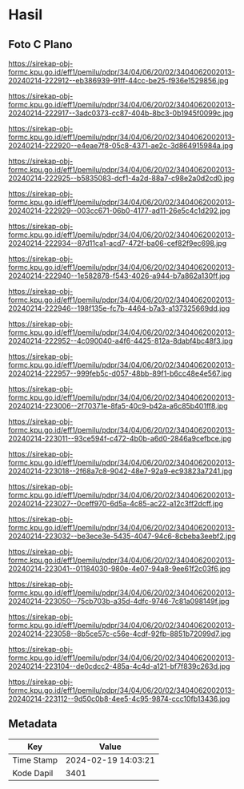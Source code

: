 # Hasil

## Foto C Plano

https://sirekap-obj-formc.kpu.go.id/eff1/pemilu/pdpr/34/04/06/20/02/3404062002013-20240214-222912--eb386939-91ff-44cc-be25-f936e1529856.jpg

https://sirekap-obj-formc.kpu.go.id/eff1/pemilu/pdpr/34/04/06/20/02/3404062002013-20240214-222917--3adc0373-cc87-404b-8bc3-0b1945f0099c.jpg

https://sirekap-obj-formc.kpu.go.id/eff1/pemilu/pdpr/34/04/06/20/02/3404062002013-20240214-222920--e4eae7f8-05c8-4371-ae2c-3d864915984a.jpg

https://sirekap-obj-formc.kpu.go.id/eff1/pemilu/pdpr/34/04/06/20/02/3404062002013-20240214-222925--b5835083-dcf1-4a2d-88a7-c98e2a0d2cd0.jpg

https://sirekap-obj-formc.kpu.go.id/eff1/pemilu/pdpr/34/04/06/20/02/3404062002013-20240214-222929--003cc671-06b0-4177-ad11-26e5c4c1d292.jpg

https://sirekap-obj-formc.kpu.go.id/eff1/pemilu/pdpr/34/04/06/20/02/3404062002013-20240214-222934--87d11ca1-acd7-472f-ba06-cef82f9ec698.jpg

https://sirekap-obj-formc.kpu.go.id/eff1/pemilu/pdpr/34/04/06/20/02/3404062002013-20240214-222940--1e582878-f543-4026-a944-b7a862a130ff.jpg

https://sirekap-obj-formc.kpu.go.id/eff1/pemilu/pdpr/34/04/06/20/02/3404062002013-20240214-222946--198f135e-fc7b-4464-b7a3-a137325669dd.jpg

https://sirekap-obj-formc.kpu.go.id/eff1/pemilu/pdpr/34/04/06/20/02/3404062002013-20240214-222952--4c090040-a4f6-4425-812a-8dabf4bc48f3.jpg

https://sirekap-obj-formc.kpu.go.id/eff1/pemilu/pdpr/34/04/06/20/02/3404062002013-20240214-222957--999feb5c-d057-48bb-89f1-b6cc48e4e567.jpg

https://sirekap-obj-formc.kpu.go.id/eff1/pemilu/pdpr/34/04/06/20/02/3404062002013-20240214-223006--2f70371e-8fa5-40c9-b42a-a6c85b401ff8.jpg

https://sirekap-obj-formc.kpu.go.id/eff1/pemilu/pdpr/34/04/06/20/02/3404062002013-20240214-223011--93ce594f-c472-4b0b-a6d0-2846a9cefbce.jpg

https://sirekap-obj-formc.kpu.go.id/eff1/pemilu/pdpr/34/04/06/20/02/3404062002013-20240214-223018--2f68a7c8-9042-48e7-92a9-ec93823a7241.jpg

https://sirekap-obj-formc.kpu.go.id/eff1/pemilu/pdpr/34/04/06/20/02/3404062002013-20240214-223027--0ceff970-6d5a-4c85-ac22-a12c3ff2dcff.jpg

https://sirekap-obj-formc.kpu.go.id/eff1/pemilu/pdpr/34/04/06/20/02/3404062002013-20240214-223032--be3ece3e-5435-4047-94c6-8cbeba3eebf2.jpg

https://sirekap-obj-formc.kpu.go.id/eff1/pemilu/pdpr/34/04/06/20/02/3404062002013-20240214-223041--01184030-980e-4e07-94a8-9ee61f2c03f6.jpg

https://sirekap-obj-formc.kpu.go.id/eff1/pemilu/pdpr/34/04/06/20/02/3404062002013-20240214-223050--75cb703b-a35d-4dfc-9746-7c81a098149f.jpg

https://sirekap-obj-formc.kpu.go.id/eff1/pemilu/pdpr/34/04/06/20/02/3404062002013-20240214-223058--8b5ce57c-c56e-4cdf-92fb-8851b72099d7.jpg

https://sirekap-obj-formc.kpu.go.id/eff1/pemilu/pdpr/34/04/06/20/02/3404062002013-20240214-223104--de0cdcc2-485a-4c4d-a121-bf7f839c263d.jpg

https://sirekap-obj-formc.kpu.go.id/eff1/pemilu/pdpr/34/04/06/20/02/3404062002013-20240214-223112--9d50c0b8-4ee5-4c95-9874-ccc10fb13436.jpg


## Metadata

| Key        | Value               |
| ---------- | ------------------- |
| Time Stamp | 2024-02-19 14:03:21 |
| Kode Dapil | 3401                |



